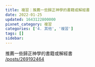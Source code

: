 ```yaml
---
title: 複習：推薦一些歸正神學的書籍或解經書
date: 2022-01-25
updated: 1643122800000
pixnet_category: 複習
categories: ['4. 其他', '複習']
tags: []
sidebar: 
---
```


<p>推薦一些歸正神學的書籍或解經書<br/>
<a href="/posts/269192464" target="_blank">/posts/269192464</a></p>
<p> </p>
